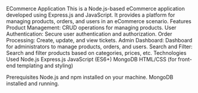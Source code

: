 ECommerce Application
This is a Node.js-based eCommerce application developed using Express.js and JavaScript. It provides a platform for managing products, orders, and users in an eCommerce scenario.
Features
Product Management: CRUD operations for managing products.
User Authentication: Secure user authentication and authorization.
Order Processing: Create, update, and view tickets.
Admin Dashboard: Dashboard for administrators to manage products, orders, and users.
Search and Filter: Search and filter products based on categories, prices, etc.
Technologies Used
Node.js
Express.js
JavaScript (ES6+)
MongoDB 
HTML/CSS (for front-end templating and styling)

Prerequisites
Node.js and npm installed on your machine.
MongoDB installed and running.
